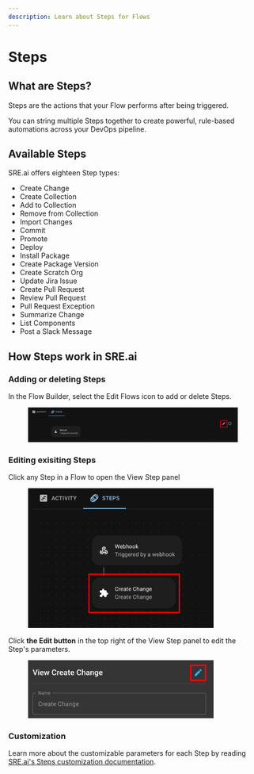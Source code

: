 ```yaml
---
description: Learn about Steps for Flows
---
```


# Steps

## What are Steps?

Steps are the actions that your Flow performs after being triggered.&#x20;

You can string multiple Steps together to create powerful, rule-based automations across your DevOps pipeline.

## Available Steps

SRE.ai offers eighteen Step types:

* Create Change
* Create Collection
* Add to Collection
* Remove from Collection
* Import Changes
* Commit
* Promote
* Deploy
* Install Package
* Create Package Version
* Create Scratch Org
* Update Jira Issue
* Create Pull Request
* Review Pull Request
* Pull Request Exception
* Summarize Change
* List Components
* Post a Slack Message

## How Steps work in SRE.ai

### Adding or deleting Steps

In the Flow Builder, select the Edit Flows icon to add or delete Steps.

<figure><img src="../../.gitbook/assets/EditStepHighlight.png" alt=""><figcaption></figcaption></figure>

### Editing exisiting Steps

Click any Step in a Flow to open the View Step panel

<figure><img src="../../.gitbook/assets/EditStepHighlight2.png" alt="" width="375"><figcaption></figcaption></figure>

Click **the Edit button** in the top right of the View Step panel to edit the Step's parameters.

<figure><img src="../../.gitbook/assets/ViewStepPanel.png" alt="" width="375"><figcaption></figcaption></figure>

### Customization

Learn more about the customizable parameters for each Step by reading[ SRE.ai's Steps customization documentation](steps-customization.md).
